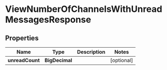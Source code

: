 

# ViewNumberOfChannelsWithUnreadMessagesResponse


## Properties

| Name | Type | Description | Notes |
|------------ | ------------- | ------------- | -------------|
|**unreadCount** | **BigDecimal** |  |  [optional] |



